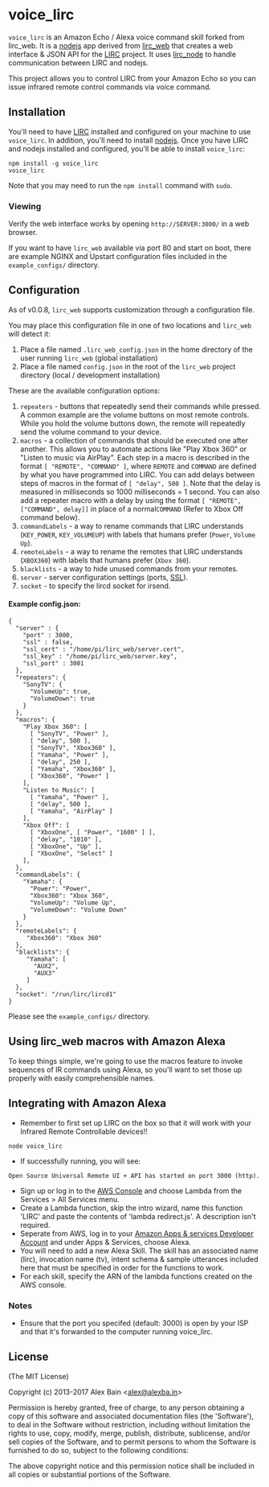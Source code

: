 voice_lirc
========

``voice_lirc`` is an Amazon Echo / Alexa voice command skill forked from lirc_web. It is a [nodejs](http://nodejs.org) app derived from [lirc_web](https://github.com/alexbain/lirc_web) that creates a web interface & JSON API for the [LIRC](http://lirc.org) project. It uses [lirc_node](https://github.com/alexbain/lirc_node) to handle communication between LIRC and nodejs.

This project allows you to control LIRC from your Amazon Echo so you can issue infrared remote control commands via voice command.

## Installation

You'll need to have [LIRC](http://lirc.org) installed and configured on your machine to use ``voice_lirc``. In addition, you'll need to install [nodejs](http://nodejs.org). Once you have LIRC and nodejs installed and configured, you'll be able to install ``voice_lirc``:

    npm install -g voice_lirc
    voice_lirc

Note that you may need to run the `npm install` command with `sudo`.

### Viewing

Verify the web interface works by opening ``http://SERVER:3000/`` in a web browser.

If you want to have `lirc_web`  available via port 80 and start on boot, there are example NGINX and Upstart configuration files included in the ``example_configs/`` directory.

## Configuration

As of v0.0.8, ``lirc_web`` supports customization through a configuration file.

You may place this configuration file in one of two locations and `lirc_web` will detect it:

1. Place a file named `.lirc_web_config.json` in the home directory of the user running `lirc_web` (global installation)
2. Place a file named `config.json` in the root of the `lirc_web` project directory (local / development installation)

These are the available configuration options:

1. ``repeaters`` - buttons that repeatedly send their commands while pressed. A common example are the volume buttons on most remote controls. While you hold the volume buttons down, the remote will repeatedly send the volume command to your device.
2. ``macros`` - a collection of commands that should be executed one after another. This allows you to automate actions like "Play Xbox 360" or "Listen to music via AirPlay". Each step in a macro is described in the format ``[ "REMOTE", "COMMAND" ]``, where ``REMOTE`` and ``COMMAND`` are defined by what you have programmed into LIRC. You can add delays between steps of macros in the format of ``[ "delay", 500 ]``. Note that the delay is measured in milliseconds so 1000 milliseconds = 1 second.  You can also add a repeater macro with a delay by using the format ``[ "REMOTE", ["COMMAND", delay]]`` in place of a normal``COMMAND`` (Refer to Xbox Off command below). 
3. ``commandLabels`` - a way to rename commands that LIRC understands (``KEY_POWER``, ``KEY_VOLUMEUP``) with labels that humans prefer (``Power``, ``Volume Up``).
4. ``remoteLabels`` - a way to rename the remotes that LIRC understands (``XBOX360``) with labels that humans prefer (``Xbox 360``).
5. ``blacklists`` - a way to hide unused commands from your remotes.
6. ``server`` - server configuration settings (ports, [SSL](http://serverfault.com/a/366374)).
7. ``socket`` - to specify the lircd socket for irsend.


#### Example config.json:


    {
      "server" : {
        "port" : 3000,
        "ssl" : false,
        "ssl_cert" : "/home/pi/lirc_web/server.cert",
        "ssl_key" : "/home/pi/lirc_web/server.key",
        "ssl_port" : 3001
      },
      "repeaters": {
        "SonyTV": {
          "VolumeUp": true,
          "VolumeDown": true
        }
      },
      "macros": {
        "Play Xbox 360": [
          [ "SonyTV", "Power" ],
          [ "delay", 500 ],
          [ "SonyTV", "Xbox360" ],
          [ "Yamaha", "Power" ],
          [ "delay", 250 ],
          [ "Yamaha", "Xbox360" ],
          [ "Xbox360", "Power" ]
        ],
        "Listen to Music": [
          [ "Yamaha", "Power" ],
          [ "delay", 500 ],
          [ "Yamaha", "AirPlay" ]
        ],
        "Xbox Off": [
          [ "XboxOne", [ "Power", "1600" ] ],
          [ "delay", "1010" ],
          [ "XboxOne", "Up" ],
          [ "XboxOne", "Select" ]
        ],
      },
      "commandLabels": {
        "Yamaha": {
          "Power": "Power",
          "Xbox360": "Xbox 360",
          "VolumeUp": "Volume Up",
          "VolumeDown": "Volume Down"
        }
      },
      "remoteLabels": {
         "Xbox360": "Xbox 360"
      },
      "blacklists": {
         "Yamaha": [
           "AUX2",
           "AUX3"
         ]
      },
      "socket": "/run/lirc/lircd1"
    }

Please see the `example_configs/` directory.

## Using lirc_web macros with Amazon Alexa

To keep things simple, we're going to use the macros feature to invoke sequences of IR commands using Alexa, so you'll want to set those up properly with easily comprehensible names.

## Integrating with Amazon Alexa
* Remember to first set up LIRC on the box so that it will work with your Infrared Remote Controllable devices!!
```
node voice_lirc
```
* If successfully running, you will see:

```
Open Source Universal Remote UI + API has started on port 3000 (http).
```

* Sign up or log in to the [AWS Console](http://console.aws.amazon.com) and choose Lambda from the Services > All Services menu. 
* Create a Lambda function, skip the intro wizard, name this function 'LIRC' and paste the contents of 'lambda redirect.js'.  A description isn't required.
* Seperate from AWS, log in to your [Amazon Apps & services Developer Account](https://developer.amazon.com/appsandservices) and under Apps & Services, choose Alexa.
* You will need to add a new Alexa Skill.  The skill has an associated name (lirc), invocation name (tv), intent schema & sample utterances included here that must be specified in order for the functions to work.
* For each skill, specify the ARN of the lambda functions created on the AWS console.

### Notes ###
* Ensure that the port you specifed (default: 3000) is open by your ISP and that it's forwarded to the computer running voice_lirc.

## License

(The MIT License)

Copyright (c) 2013-2017 Alex Bain &lt;alex@alexba.in&gt;

Permission is hereby granted, free of charge, to any person obtaining
a copy of this software and associated documentation files (the
'Software'), to deal in the Software without restriction, including
without limitation the rights to use, copy, modify, merge, publish,
distribute, sublicense, and/or sell copies of the Software, and to
permit persons to whom the Software is furnished to do so, subject to
the following conditions:

The above copyright notice and this permission notice shall be
included in all copies or substantial portions of the Software.
